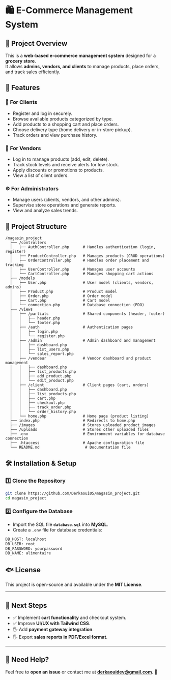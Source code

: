 # 🛍️ E-Commerce Management System

## 📌 Project Overview
This is a **web-based e-commerce management system** designed for a **grocery store**.  
It allows **admins, vendors, and clients** to manage products, place orders, and track sales efficiently.

## 🚀 Features

### 🎯 **For Clients**
- Register and log in securely.
- Browse available products categorized by type.
- Add products to a shopping cart and place orders.
- Choose delivery type (home delivery or in-store pickup).
- Track orders and view purchase history.

### 🏩 **For Vendors**
- Log in to manage products (add, edit, delete).
- Track stock levels and receive alerts for low stock.
- Apply discounts or promotions to products.
- View a list of client orders.

### ⚙️ **For Administrators**
- Manage users (clients, vendors, and other admins).
- Supervise store operations and generate reports.
- View and analyze sales trends.

## 📂 Project Structure

```
/magasin_project
  ├── /controllers
  │   ├── AuthController.php      # Handles authentication (login, register)
  │   ├── ProductController.php   # Manages products (CRUD operations)
  │   ├── OrderController.php     # Handles order placement and tracking
  │   ├── UserController.php      # Manages user accounts
  │   └── CartController.php      # Manages shopping cart actions
  ├── /models
  │   ├── User.php                # User model (clients, vendors, admins)
  │   ├── Product.php             # Product model
  │   ├── Order.php               # Order model
  │   ├── Cart.php                # Cart model
  │   └── connection.php          # Database connection (PDO)
  ├── /views
  │   ├── /partials               # Shared components (header, footer)
  │   │   ├── header.php
  │   │   └── footer.php
  │   ├── /auth                   # Authentication pages
  │   │   ├── login.php
  │   │   └── register.php
  │   ├── /admin                  # Admin dashboard and management
  │   │   ├── dashboard.php
  │   │   ├── list_users.php
  │   │   └── sales_report.php
  │   ├── /vendeur                # Vendor dashboard and product management
  │   │   ├── dashboard.php
  │   │   ├── list_products.php
  │   │   ├── add_product.php
  │   │   └── edit_product.php
  │   ├── /client                 # Client pages (cart, orders)
  │   │   ├── dashboard.php
  │   │   ├── list_products.php
  │   │   ├── cart.php
  │   │   ├── checkout.php
  │   │   ├── track_order.php
  │   │   └── order_history.php
  │   └── home.php                # Home page (product listing)
  ├── index.php                   # Redirects to home.php
  ├── /images                     # Stores uploaded product images
  ├── /uploads                    # Stores other uploaded files
  ├── .env                        # Environment variables for database connection
  ├── .htaccess                   # Apache configuration file
  └── README.md                    # Documentation file
```

## 🛠️ Installation & Setup

### 1️⃣ **Clone the Repository**
```sh
git clone https://github.com/Derkaoui05/magasin_project.git
cd magasin_project
```

### 2️⃣ **Configure the Database**
- Import the SQL file **`database.sql`** into **MySQL**.
- Create a `.env` file for database credentials:
```sh
DB_HOST: localhost
DB_USER: root
DB_PASSWORD: yourpassword
DB_NAME: alimentaire
```

## 🐟 License
This project is open-source and available under the **MIT License**.

---

## 🎯 Next Steps
- ✅ Implement **cart functionality** and checkout system.
- ✅ Improve **UI/UX with Tailwind CSS**.
- 🖐️ Add **payment gateway integration**.
- 🖐️ Export **sales reports in PDF/Excel format**.

---

## 💌 Need Help?
Feel free to **open an issue** or contact me at **derkaouidev@gmail.com**. 🚀

